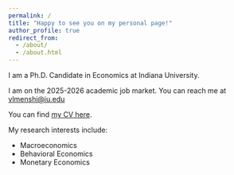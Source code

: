 ```yaml
---
permalink: /
title: "Happy to see you on my personal page!"
author_profile: true
redirect_from: 
  - /about/
  - /about.html
---
```


I am a Ph.D. Candidate in Economics at Indiana University.

I am on the 2025-2026 academic job market. You can reach me at vlmenshi@iu.edu

You can find [my CV here](https://vlsmensh.github.io/files/Vladimir_Menshikov_CV.pdf).

My research interests include:
- Macroeconomics
- Behavioral Economics
- Monetary Economics

